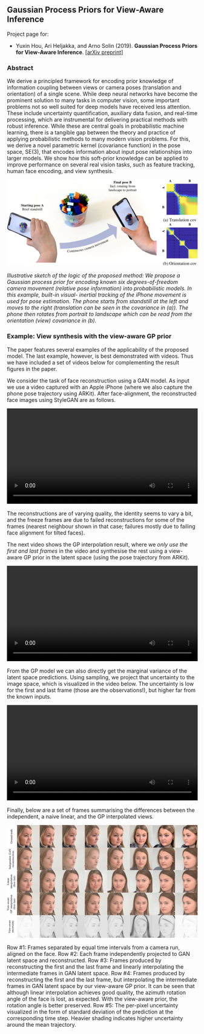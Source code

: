 ## Gaussian Process Priors for View-Aware Inference

Project page for:

* Yuxin Hou, Ari Heljakka, and Arno Solin (2019). **Gaussian Process Priors for View-Aware Inference**. [[arXiv preprint]](https://arxiv.org/abs/#)


### Abstract

We derive a principled framework for encoding prior knowledge of information coupling between views or camera poses (translation and orientation) of a single scene. While deep neural networks have become the prominent solution to many tasks in computer vision, some important problems not so well suited for deep models have received less attention. These include uncertainty quantification, auxiliary data fusion, and real-time processing, which are instrumental for delivering practical methods with robust inference. While these are central goals in probabilistic machine learning, there is a tangible gap between the theory and practice of applying probabilistic methods to many modern vision problems. For this, we derive a novel parametric kernel (covariance function) in the pose space, SE(3), that encodes information about input pose relationships into larger models. We show how this soft-prior knowledge can be applied to improve performance on several real vision tasks, such as feature tracking, human face encoding, and view synthesis.

![](assets/fig/view-aware.jpg)

*Illustrative sketch of the logic of the proposed method: We propose a Gaussian process prior for encoding known six degrees-of-freedom camera movement (relative pose information) into probabilistic models. In this example, built-in visual- inertial tracking of the iPhone movement is used for pose estimation. The phone starts from standstill at the left and moves to the right (translation can be seen in the covariance in (a)). The phone then rotates from portrait to landscape which can be read from the orientation (view) covariance in (b).*


### Example: View synthesis with the view-aware GP prior

The paper features several examples of the applicability of the proposed model. The last example, however, is best demonstrated with videos. Thus we have included a set of videos below for complementing the result figures in the paper.

We consider the task of face reconstruction using a GAN model. As input we use a video captured with an Apple iPhone (where we also capture the phone pose trajectory using ARKit). After face-alignment, the reconstructed face images using StyleGAN are as follows.

<video width="100%" controls>
  <source src="assets/video/independent-low.mp4" type="video/mp4">
  Your browser does not support the video tag. Download the video <a href="assets/video/independent-low.mp4">here</a>.
</video>

The reconstructions are of varying quality, the identity seems to vary a bit, and the freeze frames are due to failed reconstructions for some of the frames (nearest neighbour shown in that case; failures mostly due to failing face alignment for tilted faces).

The next video shows the GP interpolation result, where we *only use the first and last frames* in the video and synthesise the rest using a view-aware GP prior in the latent space (using the pose trajectory from ARKit).

<video width="100%" controls>
  <source src="assets/video/gp-interpolation-low.mp4" type="video/mp4">
  Your browser does not support the video tag. Download the video <a href="assets/video/gp-interpolation-low.mp4">here</a>.
</video>

From the GP model we can also directly get the marginal variance of the latent space predictions. Using sampling, we project that uncertainty to the image space, which is visualized in the video below. The uncertainty is low for the first and last frame (those are the observations!), but higher far from the known inputs.

<video width="100%" controls>
  <source src="assets/video/gp-uncertainty-low.mp4" type="video/mp4">
  Your browser does not support the video tag. Download the video <a href="assets/video/gp-uncertainty-low.mp4">here</a>.
</video>

Finally, below are a set of frames summarising the differences between the independent, a naive linear, and the GP interpolated views.

![](assets/fig/face-synthesis.jpg)

Row #1: Frames separated by equal time intervals from a camera run, aligned on the face. Row #2: Each frame independently projected to GAN latent space and reconstructed. Row #3: Frames produced by reconstructing the first and the last frame and linearly interpolating the intermediate frames in GAN latent space. Row #4: Frames produced by reconstructing the first and the last frame, but interpolating the intermediate frames in GAN latent space by our view-aware GP prior. It can be seen that although linear interpolation achieves good quality, the azimuth rotation angle of the face is lost, as expected. With the view-aware prior, the rotation angle is better preserved. Row #5: The per-pixel uncertainty visualized in the form of standard deviation of the prediction at the corresponding time step. Heavier shading indicates higher uncertainty around the mean trajectory.




